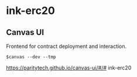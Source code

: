 # ink-erc20

## Canvas UI
Frontend for contract deployment and interaction.

`$canvas --dev --tmp`

https://paritytech.github.io/canvas-ui/#/# ink-erc20

